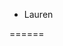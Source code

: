 <html>

<head>
<title>Personal Closet Organizer</title>
</head>

<div id="users">
  <ul class="all">
    <li>
      <span class="user text">Lauren</span>
    </li>
  </ul>
</div>  

</html>
======
